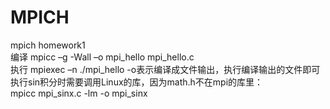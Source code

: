 # MPICH
mpich homework1  
编译 mpicc  –g  -Wall –o mpi_hello  mpi_hello.c  
执行 mpiexec  –n <number of processes> ./mpi_hello
-o表示编译成文件输出，执行编译输出的文件即可  
执行sin积分时需要调用Linux的库，因为math.h不在mpi的库里：    
mpicc mpi_sinx.c -lm -o mpi_sinx  
  
  
